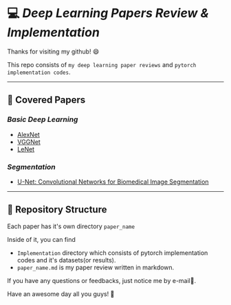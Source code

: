# 💻 **_Deep Learning Papers Review & Implementation_**  

Thanks for visiting my github! 😄  

This repo consists of `my deep learning paper reviews` and `pytorch implementation codes`.
***
## 📑 **Covered Papers**
### _Basic Deep Learning_  
* [AlexNet](https://papers.nips.cc/paper/2012/hash/c399862d3b9d6b76c8436e924a68c45b-Abstract.html)  
* [VGGNet](https://arxiv.org/pdf/1409.1556.pdf)  
* [LeNet](https://ieeexplore.ieee.org/document/726791)

### _Segmentation_
* [U-Net: Convolutional Networks for Biomedical Image Segmentation
](https://arxiv.org/abs/1505.04597)  

***  
## 📂 **Repository Structure**  
Each paper has it's own directory `paper_name`  
  
Inside of it, you can find  
* `Implementation` directory which consists of pytorch implementation codes and it's datasets(or results).  
* `paper_name.md` is my paper review written in markdown.  
  
If you have any questions or feedbacks, just notice me by e-mail📩.  
  
Have an awesome day all you guys! 🤗
